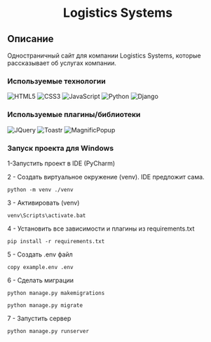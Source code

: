 <h1 align="center">Logistics Systems</h1>

## Описание
Одностраничный сайт для компании Logistics Systems, которые рассказывает об услугах компании.

### Используемые технологии
![HTML5](https://img.shields.io/badge/-HTML5-black?style=flat-square&logo=html5&logoColor=html)
![CSS3](https://img.shields.io/badge/-CSS3-black?style=flat-square&logo=css3&logoColor=css3)
![JavaScript](https://img.shields.io/badge/-JavaScript-black?style=flat-square&logo=javascript)
![Python](https://img.shields.io/badge/-Python-black?style=flat-square&logo=python)
![Django](https://img.shields.io/badge/-Django-black?style=flat-square&logo=django)

### Используемые плагины/библиотеки
![JQuery](https://img.shields.io/badge/-JQuery-black?style=flat-square&logo=jquery&logoColor=jquery)
![Toastr](https://img.shields.io/badge/-Toastr-black?style=flat-square&logo=toastr&logoColor=toastr)
![MagnificPopup](https://img.shields.io/badge/-MagnificPopup-black?style=flat-square&logo=magnificpopup&logoColor=magnificpopup)

### Запуск проекта для Windows

1-Запустить проект в IDE (PyCharm)

2 - Создать виртуальное окружение (venv). IDE предложит сама.
```
python -m venv ./venv
```
3 - Активировать (venv)
```
venv\Scripts\activate.bat
```
4 - Установить все зависимости и плагины из requirements.txt
```
pip install -r requirements.txt
```
5 - Создать .env файл
```
copy example.env .env
```
6 - Сделать миграции
```
python manage.py makemigrations
```
```
python manage.py migrate
```
7 - Запустить сервер
```
python manage.py runserver
```